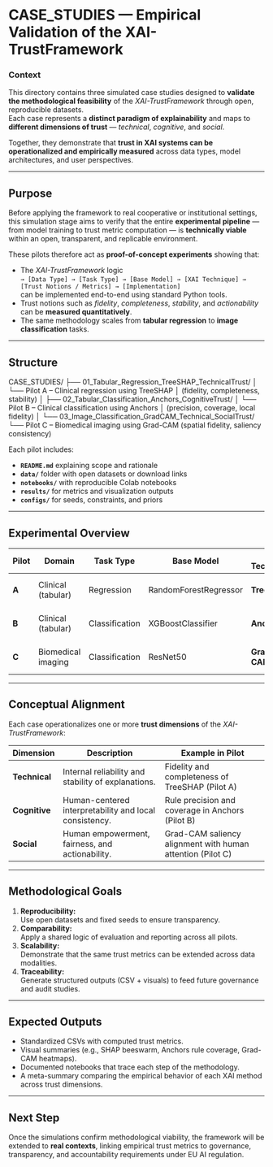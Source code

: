 # CASE_STUDIES — Empirical Validation of the XAI-TrustFramework

### Context  
This directory contains three simulated case studies designed to **validate the methodological feasibility** of the *XAI-TrustFramework* through open, reproducible datasets.  
Each case represents a **distinct paradigm of explainability** and maps to **different dimensions of trust** — *technical*, *cognitive*, and *social*.

Together, they demonstrate that **trust in XAI systems can be operationalized and empirically measured** across data types, model architectures, and user perspectives.

---

## Purpose

Before applying the framework to real cooperative or institutional settings, this simulation stage aims to verify that the entire **experimental pipeline** — from model training to trust metric computation — is **technically viable** within an open, transparent, and replicable environment.

These pilots therefore act as **proof-of-concept experiments** showing that:

- The *XAI-TrustFramework* logic  
  `→ [Data Type] → [Task Type] → [Base Model] → [XAI Technique] → [Trust Notions / Metrics] → [Implementation]`  
  can be implemented end-to-end using standard Python tools.  
- Trust notions such as *fidelity*, *completeness*, *stability*, and *actionability* can be **measured quantitatively**.  
- The same methodology scales from **tabular regression** to **image classification** tasks.

---

## Structure

CASE_STUDIES/
├── 01_Tabular_Regression_TreeSHAP_TechnicalTrust/
│ └── Pilot A – Clinical regression using TreeSHAP
│ (fidelity, completeness, stability)
│
├── 02_Tabular_Classification_Anchors_CognitiveTrust/
│ └── Pilot B – Clinical classification using Anchors
│ (precision, coverage, local fidelity)
│
└── 03_Image_Classification_GradCAM_Technical_SocialTrust/
└── Pilot C – Biomedical imaging using Grad-CAM
(spatial fidelity, saliency consistency)


Each pilot includes:
- **`README.md`** explaining scope and rationale  
- **`data/`** folder with open datasets or download links  
- **`notebooks/`** with reproducible Colab notebooks  
- **`results/`** for metrics and visualization outputs  
- **`configs/`** for seeds, constraints, and priors  

---

## Experimental Overview

| Pilot | Domain | Task Type | Base Model | XAI Technique | Trust Dimensions | Core Metrics | Open Dataset |
|--------|----------|------------|--------------|----------------|------------------|---------------|----------------|
| **A** | Clinical (tabular) | Regression | RandomForestRegressor | **TreeSHAP** | Technical | Fidelity, Completeness, Stability | `sklearn.diabetes` |
| **B** | Clinical (tabular) | Classification | XGBoostClassifier | **Anchors** | Cognitive | Precision, Coverage, Local Fidelity | UCI Heart Disease |
| **C** | Biomedical imaging | Classification | ResNet50 | **Grad-CAM** | Technical + Social | IoU, SSIM, Saliency Correlation | COVID-19 Radiography (Kaggle) |

---

## Conceptual Alignment

Each case operationalizes one or more **trust dimensions** of the *XAI-TrustFramework*:

| Dimension | Description | Example in Pilot |
|------------|--------------|------------------|
| **Technical** | Internal reliability and stability of explanations. | Fidelity and completeness of TreeSHAP (Pilot A) |
| **Cognitive** | Human-centered interpretability and local consistency. | Rule precision and coverage in Anchors (Pilot B) |
| **Social** | Human empowerment, fairness, and actionability. | Grad-CAM saliency alignment with human attention (Pilot C) |

---

## Methodological Goals

1. **Reproducibility:**  
   Use open datasets and fixed seeds to ensure transparency.  
2. **Comparability:**  
   Apply a shared logic of evaluation and reporting across all pilots.  
3. **Scalability:**  
   Demonstrate that the same trust metrics can be extended across data modalities.  
4. **Traceability:**  
   Generate structured outputs (CSV + visuals) to feed future governance and audit studies.  

---

## Expected Outputs

- Standardized CSVs with computed trust metrics.  
- Visual summaries (e.g., SHAP beeswarm, Anchors rule coverage, Grad-CAM heatmaps).  
- Documented notebooks that trace each step of the methodology.  
- A meta-summary comparing the empirical behavior of each XAI method across trust dimensions.

---

## Next Step

Once the simulations confirm methodological viability, the framework will be extended to **real contexts**, linking empirical trust metrics to governance, transparency, and accountability requirements under EU AI regulation.
